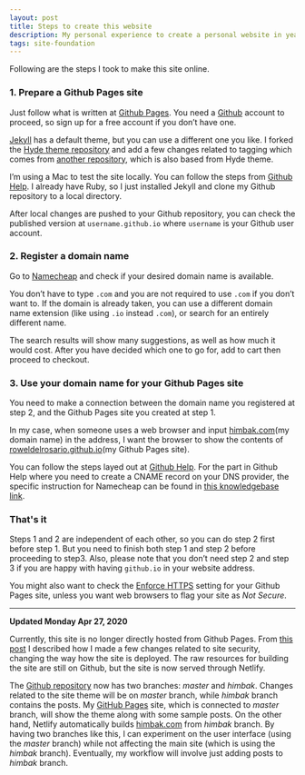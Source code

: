 ```yaml
---
layout: post
title: Steps to create this website
description: My personal experience to create a personal website in year 2020. 
tags: site-foundation
---
```


Following are the steps I took to make this site online.

### 1. Prepare a Github Pages site

Just follow what is written at  [Github Pages](https://pages.github.com). You need a [Github](https://github.com) account to proceed, so sign up for a free account if you don’t have one. 

[Jekyll](https://jekyllrb.com) has a default theme, but you can use a different one you like. I forked the [Hyde theme repository](https://github.com/poole/hyde) and add a few changes related to tagging which comes from [another repository](https://github.com/qian256/qian256.github.io), which is also based from Hyde theme.

I’m using a Mac to test the site locally. You can follow the steps from [Github Help](https://help.github.com/en/github/working-with-github-pages/testing-your-github-pages-site-locally-with-jekyll). I already have Ruby, so I just installed Jekyll and clone my Github repository to a local directory. 

After local changes are pushed to your Github repository, you can check the published version at `username.github.io` where `username` is your Github user account. 


### 2. Register a domain name

Go to [Namecheap](https://namecheap.pxf.io/VPgA3) and check if your desired domain name is available.

You don’t have to type `.com` and you are not required to use `.com` if you don’t want to. If the domain is already taken, you can use a different domain name extension (like using `.io` instead `.com`), or search for an entirely different name.

The search results will show many suggestions, as well as how much it would cost. After you have decided which one to go for, add to cart then proceed to checkout. 

### 3. Use your domain name for your Github Pages site

You need to make a connection between the domain name you registered at step 2, and the Github Pages site you created at step 1. 

In my case, when someone uses a web browser and input [himbak.com](https://himbak.com)(my domain name) in the address, I want the browser to show the contents of [roweldelrosario.github.io](https://roweldelrosario.github.io/)(my Github Pages site). 

You can follow the steps layed out at [Github Help](https://help.github.com/articles/setting-up-a-custom-domain-with-pages). For the part in Github Help where you need to create a CNAME record on your DNS provider, the specific instruction for Namecheap can be found in [this knowledgebase link](https://www.namecheap.com/support/knowledgebase/article.aspx/9645/2208/how-do-i-link-my-domain-to-github-pages). 



### That's it

Steps 1 and 2 are independent of each other, so you can do step 2 first before step 1. But you need to finish both step 1 and step 2 before proceeding to step3. Also, please note that you don’t need step 2 and step 3 if you are happy with having `github.io` in your website address. 

You might also want to check the [Enforce HTTPS](https://help.github.com/en/github/working-with-github-pages/securing-your-github-pages-site-with-https) setting for your Github Pages site, unless you want web browsers to flag your site as *Not Secure*.



---

**Updated Monday Apr 27, 2020**

Currently, this site is no longer directly hosted from Github Pages. From [this post](https://himbak.com/2020/04/19/site-security/) I described how I made a few changes related to site security, changing the way how the site is deployed. The raw resources for building the site are still on Github, but the site is now served through Netlify. 

The [Github repository](https://github.com/roweldelrosario/roweldelrosario.github.io) now has two branches: *master* and *himbak*. Changes related to the site theme will be on *master* branch, while *himbak* branch contains the posts. My [GitHub Pages](https://roweldelrosario.github.io/) site, which is connected to *master* branch, will show the theme along with some sample posts. On the other hand, Netlify automatically builds [himbak.com](https://himbak.com) from *himbak* branch. By having two branches like this, I can experiment on the user interface (using the *master* branch)  while not affecting the main site (which is using the *himbak* branch). Eventually, my workflow will involve just adding posts to *himbak* branch.

